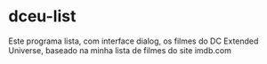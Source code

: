 # dceu-list
Este programa lista, com interface dialog, os filmes do DC Extended Universe, baseado na minha lista de filmes do site imdb.com

